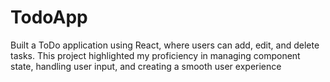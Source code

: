 # TodoApp
Built a ToDo application using React, where users can add, edit, and delete tasks. This project highlighted my proficiency in managing component state, handling user input, and creating a smooth user experience
